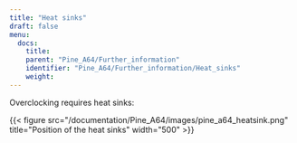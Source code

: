 ```yaml
---
title: "Heat sinks"
draft: false
menu:
  docs:
    title:
    parent: "Pine_A64/Further_information"
    identifier: "Pine_A64/Further_information/Heat_sinks"
    weight: 
---
```


Overclocking requires heat sinks:

{{< figure src="/documentation/Pine_A64/images/pine_a64_heatsink.png" title="Position of the heat sinks" width="500" >}}

